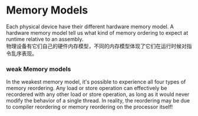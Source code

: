 # Memory Models

Each physical device have their different hardware memory model. A hardware memory model tell us what kind of memory ordering to expect at runtime relative 
to an assembly.  
物理设备有它们自己的硬件内存模型，不同的内存模型体现了它们在运行时候对指令乱序表现。

### weak Memory models
In the weakest memory model, it's possible to experience all four types of memory reordering. Any load or store operation can effectively be recordered with
any other load or store operation, as long as it would never modify the behavior of a single thread. In reality, the reordering may be due to compiler reordering
or memory reordering on the processor itself!  

